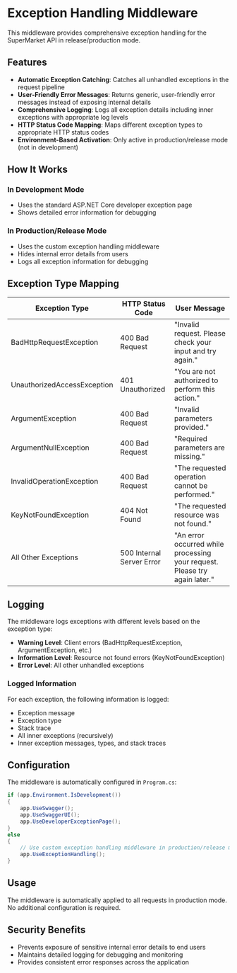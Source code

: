 # Exception Handling Middleware

This middleware provides comprehensive exception handling for the SuperMarket API in release/production mode.

## Features

- **Automatic Exception Catching**: Catches all unhandled exceptions in the request pipeline
- **User-Friendly Error Messages**: Returns generic, user-friendly error messages instead of exposing internal details
- **Comprehensive Logging**: Logs all exception details including inner exceptions with appropriate log levels
- **HTTP Status Code Mapping**: Maps different exception types to appropriate HTTP status codes
- **Environment-Based Activation**: Only active in production/release mode (not in development)

## How It Works

### In Development Mode
- Uses the standard ASP.NET Core developer exception page
- Shows detailed error information for debugging

### In Production/Release Mode
- Uses the custom exception handling middleware
- Hides internal error details from users
- Logs all exception information for debugging

## Exception Type Mapping

| Exception Type | HTTP Status Code | User Message |
|----------------|------------------|--------------|
| BadHttpRequestException | 400 Bad Request | "Invalid request. Please check your input and try again." |
| UnauthorizedAccessException | 401 Unauthorized | "You are not authorized to perform this action." |
| ArgumentException | 400 Bad Request | "Invalid parameters provided." |
| ArgumentNullException | 400 Bad Request | "Required parameters are missing." |
| InvalidOperationException | 400 Bad Request | "The requested operation cannot be performed." |
| KeyNotFoundException | 404 Not Found | "The requested resource was not found." |
| All Other Exceptions | 500 Internal Server Error | "An error occurred while processing your request. Please try again later." |

## Logging

The middleware logs exceptions with different levels based on the exception type:

- **Warning Level**: Client errors (BadHttpRequestException, ArgumentException, etc.)
- **Information Level**: Resource not found errors (KeyNotFoundException)
- **Error Level**: All other unhandled exceptions

### Logged Information

For each exception, the following information is logged:
- Exception message
- Exception type
- Stack trace
- All inner exceptions (recursively)
- Inner exception messages, types, and stack traces



## Configuration

The middleware is automatically configured in `Program.cs`:

```csharp
if (app.Environment.IsDevelopment())
{
    app.UseSwagger();
    app.UseSwaggerUI();
    app.UseDeveloperExceptionPage();
}
else
{
    // Use custom exception handling middleware in production/release mode
    app.UseExceptionHandling();
}
```

## Usage

The middleware is automatically applied to all requests in production mode. No additional configuration is required.

## Security Benefits

- Prevents exposure of sensitive internal error details to end users
- Maintains detailed logging for debugging and monitoring
- Provides consistent error responses across the application 